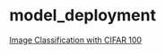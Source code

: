 # model_deployment
[Image Classification with CIFAR 100](https://drive.google.com/file/d/1dmEPJDJhlsyW-7rXvj09NUsazVOrjYfl/view)
